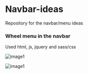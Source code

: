 # Navbar-ideas
Repository for the navbar/menu ideas

### Wheel menu in the navbar
Used html, js, jquery and sass/css

![image1]("\WheelMenu\screenshots\wheelopen.png")

![image1]("\WheelMenu\screenshots\wheelclosed.png")